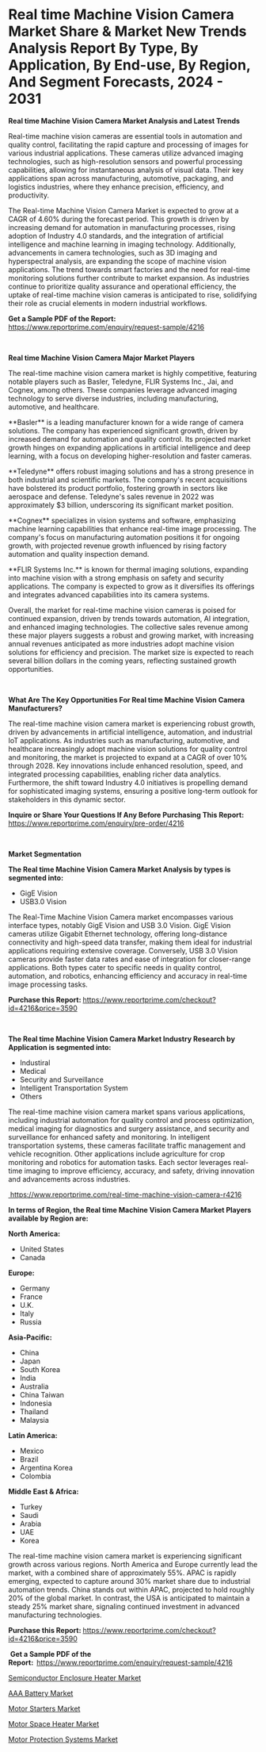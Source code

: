 <p><h1>Real time Machine Vision Camera Market Share & Market New Trends Analysis Report By Type, By Application, By End-use, By Region, And Segment Forecasts, 2024 - 2031</h1></p><p><strong>Real time Machine Vision Camera Market Analysis and Latest Trends</strong></p>
<p><p>Real-time machine vision cameras are essential tools in automation and quality control, facilitating the rapid capture and processing of images for various industrial applications. These cameras utilize advanced imaging technologies, such as high-resolution sensors and powerful processing capabilities, allowing for instantaneous analysis of visual data. Their key applications span across manufacturing, automotive, packaging, and logistics industries, where they enhance precision, efficiency, and productivity.</p><p>The Real-time Machine Vision Camera Market is expected to grow at a CAGR of 4.60% during the forecast period. This growth is driven by increasing demand for automation in manufacturing processes, rising adoption of Industry 4.0 standards, and the integration of artificial intelligence and machine learning in imaging technology. Additionally, advancements in camera technologies, such as 3D imaging and hyperspectral analysis, are expanding the scope of machine vision applications. The trend towards smart factories and the need for real-time monitoring solutions further contribute to market expansion. As industries continue to prioritize quality assurance and operational efficiency, the uptake of real-time machine vision cameras is anticipated to rise, solidifying their role as crucial elements in modern industrial workflows.</p></p>
<p><strong>Get a Sample PDF of the Report:&nbsp;</strong> <a href="https://www.reportprime.com/enquiry/request-sample/4216?utm_campaign=31&utm_medium=2&utm_source=Github&utm_content=ia&utm_term=24122024&utm_id=real-time-machine-vision-camera">https://www.reportprime.com/enquiry/request-sample/4216</a></p>
<p>&nbsp;</p>
<p><strong>Real time Machine Vision Camera Major Market Players</strong></p>
<p><p>The real-time machine vision camera market is highly competitive, featuring notable players such as Basler, Teledyne, FLIR Systems Inc., Jai, and Cognex, among others. These companies leverage advanced imaging technology to serve diverse industries, including manufacturing, automotive, and healthcare.</p><p>**Basler** is a leading manufacturer known for a wide range of camera solutions. The company has experienced significant growth, driven by increased demand for automation and quality control. Its projected market growth hinges on expanding applications in artificial intelligence and deep learning, with a focus on developing higher-resolution and faster cameras.</p><p>**Teledyne** offers robust imaging solutions and has a strong presence in both industrial and scientific markets. The company's recent acquisitions have bolstered its product portfolio, fostering growth in sectors like aerospace and defense. Teledyne's sales revenue in 2022 was approximately $3 billion, underscoring its significant market position.</p><p>**Cognex** specializes in vision systems and software, emphasizing machine learning capabilities that enhance real-time image processing. The company's focus on manufacturing automation positions it for ongoing growth, with projected revenue growth influenced by rising factory automation and quality inspection demand.</p><p>**FLIR Systems Inc.** is known for thermal imaging solutions, expanding into machine vision with a strong emphasis on safety and security applications. The company is expected to grow as it diversifies its offerings and integrates advanced capabilities into its camera systems.</p><p>Overall, the market for real-time machine vision cameras is poised for continued expansion, driven by trends towards automation, AI integration, and enhanced imaging technologies. The collective sales revenue among these major players suggests a robust and growing market, with increasing annual revenues anticipated as more industries adopt machine vision solutions for efficiency and precision. The market size is expected to reach several billion dollars in the coming years, reflecting sustained growth opportunities.</p></p>
<p>&nbsp;</p>
<p><strong>What Are The Key Opportunities For Real time Machine Vision Camera Manufacturers?</strong></p>
<p><p>The real-time machine vision camera market is experiencing robust growth, driven by advancements in artificial intelligence, automation, and industrial IoT applications. As industries such as manufacturing, automotive, and healthcare increasingly adopt machine vision solutions for quality control and monitoring, the market is projected to expand at a CAGR of over 10% through 2028. Key innovations include enhanced resolution, speed, and integrated processing capabilities, enabling richer data analytics. Furthermore, the shift toward Industry 4.0 initiatives is propelling demand for sophisticated imaging systems, ensuring a positive long-term outlook for stakeholders in this dynamic sector.</p></p>
<p><strong>Inquire or Share Your Questions If Any Before Purchasing This Report:</strong> <a href="https://www.reportprime.com/enquiry/pre-order/4216?utm_campaign=31&utm_medium=2&utm_source=Github&utm_content=ia&utm_term=24122024&utm_id=real-time-machine-vision-camera">https://www.reportprime.com/enquiry/pre-order/4216</a></p>
<p>&nbsp;</p>
<p><strong>Market Segmentation</strong></p>
<p><strong>The Real time Machine Vision Camera Market Analysis by types is segmented into:</strong></p>
<p><ul><li>GigE Vision</li><li>USB3.0 Vision</li></ul></p>
<p><p>The Real-Time Machine Vision Camera market encompasses various interface types, notably GigE Vision and USB 3.0 Vision. GigE Vision cameras utilize Gigabit Ethernet technology, offering long-distance connectivity and high-speed data transfer, making them ideal for industrial applications requiring extensive coverage. Conversely, USB 3.0 Vision cameras provide faster data rates and ease of integration for closer-range applications. Both types cater to specific needs in quality control, automation, and robotics, enhancing efficiency and accuracy in real-time image processing tasks.</p></p>
<p><strong>Purchase this Report:&nbsp;</strong><a href="https://www.reportprime.com/checkout?id=4216&price=3590&utm_campaign=31&utm_medium=2&utm_source=Github&utm_content=ia&utm_term=24122024&utm_id=real-time-machine-vision-camera">https://www.reportprime.com/checkout?id=4216&price=3590</a></p>
<p>&nbsp;</p>
<p><strong>The Real time Machine Vision Camera Market Industry Research by Application is segmented into:</strong></p>
<p><ul><li>Industiral</li><li>Medical</li><li>Security and Surveillance</li><li>Intelligent Transportation System</li><li>Others</li></ul></p>
<p><p>The real-time machine vision camera market spans various applications, including industrial automation for quality control and process optimization, medical imaging for diagnostics and surgery assistance, and security and surveillance for enhanced safety and monitoring. In intelligent transportation systems, these cameras facilitate traffic management and vehicle recognition. Other applications include agriculture for crop monitoring and robotics for automation tasks. Each sector leverages real-time imaging to improve efficiency, accuracy, and safety, driving innovation and advancements across industries.</p></p>
<p><a href="https://www.reportprime.com/real-time-machine-vision-camera-r4216?utm_campaign=31&utm_medium=2&utm_source=Github&utm_content=ia&utm_term=24122024&utm_id=real-time-machine-vision-camera">&nbsp;https://www.reportprime.com/real-time-machine-vision-camera-r4216</a></p>
<p><strong>In terms of Region, the Real time Machine Vision Camera Market Players available by Region are:</strong></p>
<p>
    <p> <strong> North America: </strong>
        <ul>
            <li>United States</li>
            <li>Canada</li>
        </ul>
        </p> 
    <p> <strong> Europe: </strong>
        <ul>
            <li>Germany</li>
            <li>France</li>
            <li>U.K.</li>
            <li>Italy</li>
            <li>Russia</li>
        </ul>
        </p> 
    <p> <strong> Asia-Pacific: </strong>
        <ul>
            <li>China</li>
            <li>Japan</li>
            <li>South Korea</li>
            <li>India</li>
            <li>Australia</li>
            <li>China Taiwan</li>
            <li>Indonesia</li>
            <li>Thailand</li>
            <li>Malaysia</li>
        </ul>
        </p> 
    <p> <strong> Latin America: </strong>
        <ul>
            <li>Mexico</li>
            <li>Brazil</li>
            <li>Argentina Korea</li>
            <li>Colombia</li>
        </ul>
        </p> 
    <p> <strong> Middle East & Africa: </strong>
        <ul>
            <li>Turkey</li>
            <li>Saudi</li>
            <li>Arabia</li>
            <li>UAE</li>
            <li>Korea</li>
        </ul>
    </p>
    </p>
<p><p>The real-time machine vision camera market is experiencing significant growth across various regions. North America and Europe currently lead the market, with a combined share of approximately 55%. APAC is rapidly emerging, expected to capture around 30% market share due to industrial automation trends. China stands out within APAC, projected to hold roughly 20% of the global market. In contrast, the USA is anticipated to maintain a steady 25% market share, signaling continued investment in advanced manufacturing technologies.</p></p>
<p><strong>Purchase this Report: </strong><a href="https://www.reportprime.com/checkout?id=4216&price=3590&utm_campaign=31&utm_medium=2&utm_source=Github&utm_content=ia&utm_term=24122024&utm_id=real-time-machine-vision-camera">https://www.reportprime.com/checkout?id=4216&price=3590</a></p>
<p>&nbsp;<strong>Get a Sample PDF of the Report:&nbsp;&nbsp;</strong><a href="https://www.reportprime.com/enquiry/request-sample/4216?utm_campaign=31&utm_medium=2&utm_source=Github&utm_content=ia&utm_term=24122024&utm_id=real-time-machine-vision-camera">https://www.reportprime.com/enquiry/request-sample/4216</a></p>
<p><strong></strong></p>
<p><p><a href="https://github.com/alberthagorsuch/Market-Research-Report-List-1/blob/main/semiconductor-enclosure-heater-market.md?utm_campaign=31&utm_medium=2&utm_source=Github&utm_content=ia&utm_term=24122024&utm_id=real-time-machine-vision-camera">Semiconductor Enclosure Heater Market</a></p><p><a href="https://github.com/skerretflossie9297/Market-Research-Report-List-1/blob/main/aaa-battery-market.md?utm_campaign=31&utm_medium=2&utm_source=Github&utm_content=ia&utm_term=24122024&utm_id=real-time-machine-vision-camera">AAA Battery Market</a></p><p><a href="https://www.linkedin.com/pulse/motor-starters-market-analysis-2024-2031-strong-cagr-79-identifying-udkve?utm_campaign=31&utm_medium=2&utm_source=Github&utm_content=ia&utm_term=24122024&utm_id=real-time-machine-vision-camera">Motor Starters Market</a></p><p><a href="https://www.linkedin.com/pulse/comprehensive-growth-insights-motor-space-heater-market-wf60e?utm_campaign=31&utm_medium=2&utm_source=Github&utm_content=ia&utm_term=24122024&utm_id=real-time-machine-vision-camera">Motor Space Heater Market</a></p><p><a href="https://www.linkedin.com/pulse/motor-protection-systemsmarket-analysis-forecastinggrowth-lt6xe?utm_campaign=31&utm_medium=2&utm_source=Github&utm_content=ia&utm_term=24122024&utm_id=real-time-machine-vision-camera">Motor Protection Systems Market</a></p></p>